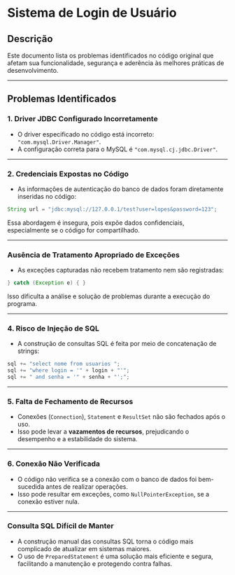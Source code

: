 # **Sistema de Login de Usuário**

## Descrição
Este documento lista os problemas identificados no código original que afetam sua funcionalidade, segurança e aderência às melhores práticas de desenvolvimento.

---

## Problemas Identificados

### **1. Driver JDBC Configurado Incorretamente**
- O driver especificado no código está incorreto: `"com.mysql.Driver.Manager"`.
- A configuração correta para o MySQL é `"com.mysql.cj.jdbc.Driver"`.

---

### **2. Credenciais Expostas no Código**
- As informações de autenticação do banco de dados foram diretamente inseridas no código:
```Java
String url = "jdbc:mysql://127.0.0.1/test?user=lopes&password=123";
```
Essa abordagem é insegura, pois expõe dados confidenciais, especialmente se o código for compartilhado.

---

### **Ausência de Tratamento Apropriado de Exceções**
- As exceções capturadas não recebem tratamento nem são registradas:
```Java
} catch (Exception e) { }
``` 
  Isso dificulta a análise e solução de problemas durante a execução do programa.

---

### **4. Risco de Injeção de SQL**
- A construção de consultas SQL é feita por meio de concatenação de strings:
```Java
sql += "select nome from usuarios ";
sql += "where login = '" + login + "'";
sql += " and senha = '" + senha + "';";
``` 

---

### 5. **Falta de Fechamento de Recursos**
- Conexões (`Connection`), `Statement` e `ResultSet` não são fechados após o uso.
- Isso pode levar a **vazamentos de recursos**, prejudicando o desempenho e a estabilidade do sistema.

---

### 6. **Conexão Não Verificada**
- O código não verifica se a conexão com o banco de dados foi bem-sucedida antes de realizar operações.
- Isso pode resultar em exceções, como `NullPointerException`, se a conexão estiver nula.

---

### **Consulta SQL Difícil de Manter**
- A construção manual das consultas SQL torna o código mais complicado de atualizar em sistemas maiores.
- O uso de `PreparedStatement` é uma solução mais eficiente e segura, facilitando a manutenção e protegendo contra falhas.